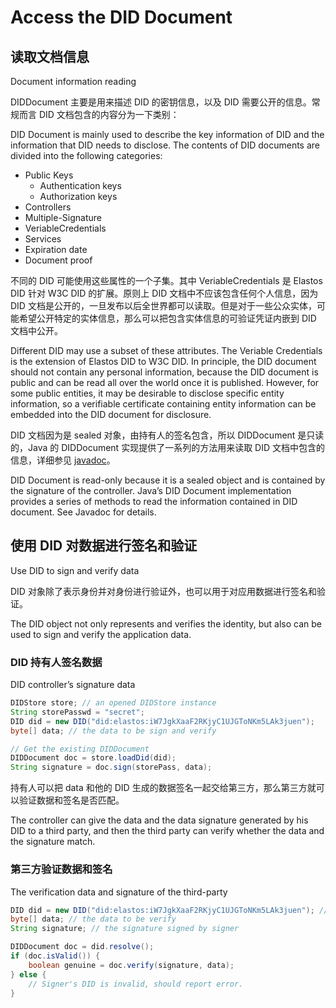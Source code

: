 # Access the DID Document

## 读取文档信息

Document information reading

DIDDocument 主要是用来描述 DID 的密钥信息，以及 DID 需要公开的信息。常规而言 DID 文档包含的内容分为一下类别：

DID Document is mainly used to describe the key information of DID and the information that DID needs to disclose. The contents of DID documents are divided into the following categories:

* Public Keys
  * Authentication keys
  * Authorization keys
* Controllers
* Multiple-Signature
* VeriableCredentials
* Services
* Expiration date
* Document proof

不同的 DID 可能使用这些属性的一个子集。其中 VeriableCredentials 是 Elastos DID 针对 W3C DID 的扩展。原则上 DID 文档中不应该包含任何个人信息，因为 DID 文档是公开的，一旦发布以后全世界都可以读取。但是对于一些公众实体，可能希望公开特定的实体信息，那么可以把包含实体信息的可验证凭证内嵌到 DID 文档中公开。

Different DID may use a subset of these attributes. The Veriable Credentials is the extension of Elastos DID to W3C DID. In principle, the DID document should not contain any personal information, because the DID document is public and can be read all over the world once it is published. However, for some public entities, it may be desirable to disclose specific entity information, so a verifiable certificate containing entity information can be embedded into the DID document for disclosure.

DID 文档因为是 sealed 对象，由持有人的签名包含，所以 DIDDocument 是只读的，Java 的 DIDDocument 实现提供了一系列的方法用来读取 DID 文档中包含的信息，详细参见 [javadoc](https://todo/url/to/javadoc)。

DID Document is read-only because it is a sealed object and is contained by the signature of the controller. Java’s DID Document implementation provides a series of methods to read the information contained in DID document. See Javadoc for details.

## 使用 DID 对数据进行签名和验证

Use DID to sign and verify data

DID 对象除了表示身份并对身份进行验证外，也可以用于对应用数据进行签名和验证。

The DID object not only represents and verifies the identity, but also can be used to sign and verify the application data.

### DID 持有人签名数据

DID controller’s signature data

```java
DIDStore store; // an opened DIDStore instance
String storePasswd = "secret";
DID did = new DID("did:elastos:iW7JgkXaaF2RKjyC1UJGToNKm5LAk3juen");
byte[] data; // the data to be sign and verify

// Get the existing DIDDocument
DIDDocument doc = store.loadDid(did);
String signature = doc.sign(storePass, data);
```

持有人可以把 data 和他的 DID 生成的数据签名一起交给第三方，那么第三方就可以验证数据和签名是否匹配。

The controller can give the data and the data signature generated by his DID to a third party, and then the third party can verify whether the data and the signature match.

### 第三方验证数据和签名

The verification data and signature of the third-party

```java
DID did = new DID("did:elastos:iW7JgkXaaF2RKjyC1UJGToNKm5LAk3juen"); // signer‘s DID
byte[] data; // the data to be verify
String signature; // the signature signed by signer

DIDDocument doc = did.resolve();
if (doc.isValid()) {
    boolean genuine = doc.verify(signature, data);
} else {
    // Signer's DID is invalid, should report error.
}
```
